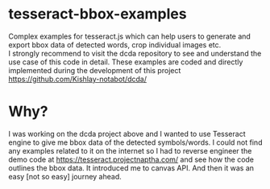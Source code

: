 # tesseract-bbox-examples
Complex examples for tesseract.js which can help users to generate and export bbox data of detected words, crop individual images etc.  
I strongly recommend to visit the dcda repository to see and understand the use case of this code in detail.
These examples are coded and directly implemented during the development of this project https://github.com/Kishlay-notabot/dcda/  
# Why?  
I was working on the dcda project above and I wanted to use Tesseract engine to give me bbox data of the detected symbols/words. I could not find any examples related to it on the internet so I had to reverse engineer the demo code at https://tesseract.projectnaptha.com/ and see how the code outlines the bbox data. It introduced me to canvas API. And then it was an easy [not so easy] journey ahead.
